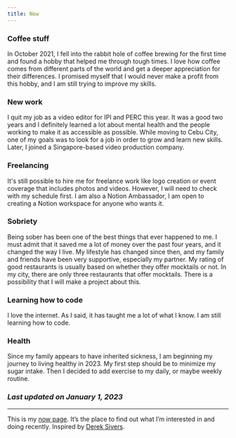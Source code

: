 ```yaml
---
title: Now
---
```


### Coffee stuff
In October 2021, I fell into the rabbit hole of coffee brewing for the first time and found a hobby that helped me through tough times. I love how coffee comes from different parts of the world and get a deeper appreciation for their differences. I promised myself that I would never make a profit from this hobby, and I am still trying to improve my skills.

### New work
I quit my job as a video editor for IPI and PERC this year. It was a good two years and I definitely learned a lot about mental health and the people working to make it as accessible as possible. While moving to Cebu City, one of my goals was to look for a job in order to grow and learn new skills. Later, I joined a Singapore-based video production company. 

### Freelancing
It's still possible to hire me for freelance work like logo creation or event coverage that includes photos and videos. However, I will need to check with my schedule first. I am also a Notion Ambassador, I am open to creating a Notion workspace for anyone who wants it. 

### Sobriety
Being sober has been one of the best things that ever happened to me. I must admit that it saved me a lot of money over the past four years, and it changed the way I live. My lifestyle has changed since then, and my family and friends have been very supportive, especially my partner. My rating of good restaurants is usually based on whether they offer mocktails or not. In my city, there are only three restaurants that offer mocktails. There is a possibility that I will make a project about this.

### Learning how to code
I love the internet. As I said, it has taught me a lot of what I know. I am still learning how to code.

### Health
Since my family appears to have inherited sickness, I am beginning my journey to living healthy in 2023. My first step should be to minimize my sugar intake. Then I decided to add exercise to my daily, or maybe weekly routine.

### *Last updated on January 1, 2023*

<hr>

This is my [now page](https://nownownow.com/about). It’s the place to find out what I’m interested in and doing recently. Inspired by [Derek Sivers](https://sive.rs/now).

